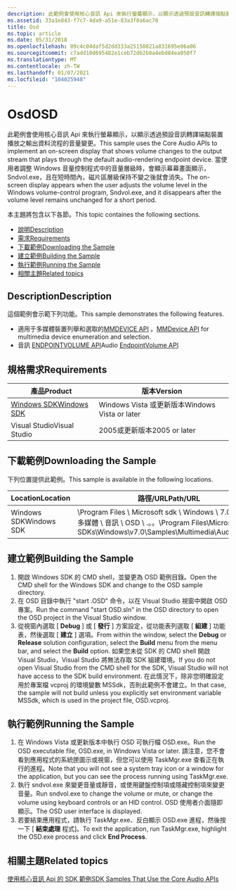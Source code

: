 ```yaml
---
description: 此範例會使用核心音訊 Api 來執行螢幕顯示，以顯示透過預設音訊轉譯端點裝置播放之輸出資料流程的音量變更。
ms.assetid: 33a1e843-f7c7-4da9-a51e-83a3f0a6ac70
title: Osd
ms.topic: article
ms.date: 05/31/2018
ms.openlocfilehash: 89c4c04daf5d2dd333a25150821a831695e06a06
ms.sourcegitcommit: c7add10d695482e1ceb72d62b8a4ebd84ea050f7
ms.translationtype: MT
ms.contentlocale: zh-TW
ms.lasthandoff: 01/07/2021
ms.locfileid: "104025948"
---
```

# <a name="osd"></a><span data-ttu-id="56a45-103">Osd</span><span class="sxs-lookup"><span data-stu-id="56a45-103">OSD</span></span>

<span data-ttu-id="56a45-104">此範例會使用核心音訊 Api 來執行螢幕顯示，以顯示透過預設音訊轉譯端點裝置播放之輸出資料流程的音量變更。</span><span class="sxs-lookup"><span data-stu-id="56a45-104">This sample uses the Core Audio APIs to implement an on-screen display that shows volume changes to the output stream that plays through the default audio-rendering endpoint device.</span></span> <span data-ttu-id="56a45-105">當使用者調整 Windows 音量控制程式中的音量層級時，會顯示幕幕畫面顯示，Sndvol.exe，且在短時間內，磁片區層級保持不變之後就會消失。</span><span class="sxs-lookup"><span data-stu-id="56a45-105">The on-screen display appears when the user adjusts the volume level in the Windows volume-control program, Sndvol.exe, and it disappears after the volume level remains unchanged for a short period.</span></span>

<span data-ttu-id="56a45-106">本主題將包含以下各節。</span><span class="sxs-lookup"><span data-stu-id="56a45-106">This topic containes the following sections.</span></span>

-   [<span data-ttu-id="56a45-107">說明</span><span class="sxs-lookup"><span data-stu-id="56a45-107">Description</span></span>](#description)
-   [<span data-ttu-id="56a45-108">需求</span><span class="sxs-lookup"><span data-stu-id="56a45-108">Requirements</span></span>](#requirements)
-   [<span data-ttu-id="56a45-109">下載範例</span><span class="sxs-lookup"><span data-stu-id="56a45-109">Downloading the Sample</span></span>](#downloading-the-sample)
-   [<span data-ttu-id="56a45-110">建立範例</span><span class="sxs-lookup"><span data-stu-id="56a45-110">Building the Sample</span></span>](#building-the-sample)
-   [<span data-ttu-id="56a45-111">執行範例</span><span class="sxs-lookup"><span data-stu-id="56a45-111">Running the Sample</span></span>](#running-the-sample)
-   [<span data-ttu-id="56a45-112">相關主題</span><span class="sxs-lookup"><span data-stu-id="56a45-112">Related topics</span></span>](#related-topics)

## <a name="description"></a><span data-ttu-id="56a45-113">Description</span><span class="sxs-lookup"><span data-stu-id="56a45-113">Description</span></span>

<span data-ttu-id="56a45-114">這個範例會示範下列功能。</span><span class="sxs-lookup"><span data-stu-id="56a45-114">This sample demonstrates the following features.</span></span>

-   <span data-ttu-id="56a45-115">適用于多媒體裝置列舉和選取的[MMDEVICE API](mmdevice-api.md) 。</span><span class="sxs-lookup"><span data-stu-id="56a45-115">[MMDevice API](mmdevice-api.md) for multimedia device enumeration and selection.</span></span>
-   <span data-ttu-id="56a45-116">音訊 [ENDPOINTVOLUME API](endpointvolume-api.md)</span><span class="sxs-lookup"><span data-stu-id="56a45-116">Audio [EndpointVolume API](endpointvolume-api.md)</span></span>

## <a name="requirements"></a><span data-ttu-id="56a45-117">規格需求</span><span class="sxs-lookup"><span data-stu-id="56a45-117">Requirements</span></span>



| <span data-ttu-id="56a45-118">產品</span><span class="sxs-lookup"><span data-stu-id="56a45-118">Product</span></span>                                                        | <span data-ttu-id="56a45-119">版本</span><span class="sxs-lookup"><span data-stu-id="56a45-119">Version</span></span>                |
|----------------------------------------------------------------|------------------------|
| [<span data-ttu-id="56a45-120">Windows SDK</span><span class="sxs-lookup"><span data-stu-id="56a45-120">Windows SDK</span></span>](https://msdn.microsoft.com/windowsvista/bb980924.aspx) | <span data-ttu-id="56a45-121">Windows Vista 或更新版本</span><span class="sxs-lookup"><span data-stu-id="56a45-121">Windows Vista or later</span></span> |
| <span data-ttu-id="56a45-122">Visual Studio</span><span class="sxs-lookup"><span data-stu-id="56a45-122">Visual Studio</span></span>                                                  | <span data-ttu-id="56a45-123">2005或更新版本</span><span class="sxs-lookup"><span data-stu-id="56a45-123">2005 or later</span></span>          |



 

## <a name="downloading-the-sample"></a><span data-ttu-id="56a45-124">下載範例</span><span class="sxs-lookup"><span data-stu-id="56a45-124">Downloading the Sample</span></span>

<span data-ttu-id="56a45-125">下列位置提供此範例。</span><span class="sxs-lookup"><span data-stu-id="56a45-125">This sample is available in the following locations.</span></span>



| <span data-ttu-id="56a45-126">Location</span><span class="sxs-lookup"><span data-stu-id="56a45-126">Location</span></span>    | <span data-ttu-id="56a45-127">路徑/URL</span><span class="sxs-lookup"><span data-stu-id="56a45-127">Path/URL</span></span>                                                                             |
|-------------|--------------------------------------------------------------------------------------|
| <span data-ttu-id="56a45-128">Windows SDK</span><span class="sxs-lookup"><span data-stu-id="56a45-128">Windows SDK</span></span> | <span data-ttu-id="56a45-129">\\Program Files \\ Microsoft sdk \\ Windows \\ 7.0 \\ 範例 \\ 多媒體 \\ 音訊 \\ OSD \\ .。。</span><span class="sxs-lookup"><span data-stu-id="56a45-129">\\Program Files\\Microsoft SDKs\\Windows\\v7.0\\Samples\\Multimedia\\Audio\\OSD\\...</span></span> |



 

## <a name="building-the-sample"></a><span data-ttu-id="56a45-130">建立範例</span><span class="sxs-lookup"><span data-stu-id="56a45-130">Building the Sample</span></span>

1.  <span data-ttu-id="56a45-131">開啟 Windows SDK 的 CMD shell，並變更為 OSD 範例目錄。</span><span class="sxs-lookup"><span data-stu-id="56a45-131">Open the CMD shell for the Windows SDK and change to the OSD sample directory.</span></span>
2.  <span data-ttu-id="56a45-132">在 OSD 目錄中執行 "start .OSD" 命令，以在 Visual Studio 視窗中開啟 OSD 專案。</span><span class="sxs-lookup"><span data-stu-id="56a45-132">Run the command "start OSD.sln" in the OSD directory to open the OSD project in the Visual Studio window.</span></span>
3.  <span data-ttu-id="56a45-133">從視窗內選取 [ **Debug** ] 或 [ **發行** ] 方案設定，從功能表列選取 [ **組建** ] 功能表，然後選取 [ **建立** ] 選項。</span><span class="sxs-lookup"><span data-stu-id="56a45-133">From within the window, select the **Debug** or **Release** solution configuration, select the **Build** menu from the menu bar, and select the **Build** option.</span></span> <span data-ttu-id="56a45-134">如果您未從 SDK 的 CMD shell 開啟 Visual Studio，Visual Studio 將無法存取 SDK 組建環境。</span><span class="sxs-lookup"><span data-stu-id="56a45-134">If you do not open Visual Studio from the CMD shell for the SDK, Visual Studio will not have access to the SDK build environment.</span></span> <span data-ttu-id="56a45-135">在此情況下，除非您明確設定用於專案檔 vcproj 的環境變數 MSSdk，否則此範例不會建立。</span><span class="sxs-lookup"><span data-stu-id="56a45-135">In that case, the sample will not build unless you explicitly set environment variable MSSdk, which is used in the project file, OSD.vcproj.</span></span>

## <a name="running-the-sample"></a><span data-ttu-id="56a45-136">執行範例</span><span class="sxs-lookup"><span data-stu-id="56a45-136">Running the Sample</span></span>

1.  <span data-ttu-id="56a45-137">在 Windows Vista 或更新版本中執行 OSD 可執行檔 OSD.exe。</span><span class="sxs-lookup"><span data-stu-id="56a45-137">Run the OSD executable file, OSD.exe, in Windows Vista or later.</span></span> <span data-ttu-id="56a45-138">請注意，您不會看到應用程式的系統匣圖示或視窗，但您可以使用 TaskMgr.exe 查看正在執行的進程。</span><span class="sxs-lookup"><span data-stu-id="56a45-138">Note that you will not see a system tray icon or a window for the application, but you can see the process running using TaskMgr.exe.</span></span>
2.  <span data-ttu-id="56a45-139">執行 sndvol.exe 來變更音量或靜音，或使用鍵盤控制項或隱藏控制項來變更音量。</span><span class="sxs-lookup"><span data-stu-id="56a45-139">Run sndvol.exe to change the volume or mute, or change the volume using keyboard controls or an HID control.</span></span> <span data-ttu-id="56a45-140">OSD 使用者介面隨即顯示。</span><span class="sxs-lookup"><span data-stu-id="56a45-140">The OSD user interface is displayed.</span></span>
3.  <span data-ttu-id="56a45-141">若要結束應用程式，請執行 TaskMgr.exe、反白顯示 OSD.exe 進程，然後按一下 [ **結束處理** 程式]。</span><span class="sxs-lookup"><span data-stu-id="56a45-141">To exit the application, run TaskMgr.exe, highlight the OSD.exe process and click **End Process**.</span></span>

## <a name="related-topics"></a><span data-ttu-id="56a45-142">相關主題</span><span class="sxs-lookup"><span data-stu-id="56a45-142">Related topics</span></span>

<dl> <dt>

[<span data-ttu-id="56a45-143">使用核心音訊 Api 的 SDK 範例</span><span class="sxs-lookup"><span data-stu-id="56a45-143">SDK Samples That Use the Core Audio APIs</span></span>](sdk-samples-that-use-the-core-audio-apis.md)
</dt> </dl>

 

 



